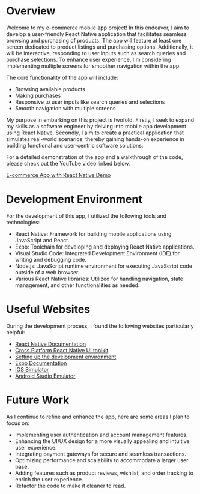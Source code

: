 # Overview

Welcome to my e-commerce mobile app project! In this endeavor, I aim to develop a user-friendly React Native application that facilitates seamless browsing and purchasing of products. The app will feature at least one screen dedicated to product listings and purchasing options. Additionally, it will be interactive, responding to user inputs such as search queries and purchase selections. To enhance user experience, I'm considering implementing multiple screens for smoother navigation within the app.

The core functionality of the app will include:

- Browsing available products
- Making purchases
- Responsive to user inputs like search queries and selections
- Smooth navigation with multiple screens

My purpose in embarking on this project is twofold. Firstly, I seek to expand my skills as a software engineer by delving into mobile app development using React Native. Secondly, I aim to create a practical application that simulates real-world scenarios, thereby gaining hands-on experience in building functional and user-centric software solutions.

For a detailed demonstration of the app and a walkthrough of the code, please check out the YouTube video linked below.

[E-commerce App with React Native Demo](https://youtu.be/tW31rz2bkLs)

# Development Environment

For the development of this app, I utilized the following tools and technologies:

- React Native: Framework for building mobile applications using JavaScript and React.
- Expo: Toolchain for developing and deploying React Native applications.
- Visual Studio Code: Integrated Development Environment (IDE) for writing and debugging code.
- Node.js: JavaScript runtime environment for executing JavaScript code outside of a web browser.
- Various React Native libraries: Utilized for handling navigation, state management, and other functionalities as needed.

# Useful Websites

During the development process, I found the following websites particularly helpful:

* [React Native Documentation](https://reactnative.dev/)
* [Cross Platform React Native UI toolkit](https://reactnativeelements.com/)
* [Setting up the development environment](https://reactnative.dev/docs/environment-setup)
* [Expo Documentation](https://docs.expo.dev/guides/overview/)
* [iOS Simulator](https://docs.expo.dev/workflow/ios-simulator/)
* [Android Studio Emulator](https://docs.expo.dev/workflow/android-studio-emulator/)

# Future Work

As I continue to refine and enhance the app, here are some areas I plan to focus on:

* Implementing user authentication and account management features.
* Enhancing the UI/UX design for a more visually appealing and intuitive user experience.
* Integrating payment gateways for secure and seamless transactions.
* Optimizing performance and scalability to accommodate a larger user base.
* Adding features such as product reviews, wishlist, and order tracking to enrich the user experience.
* Refactor the code to make it cleaner to read.